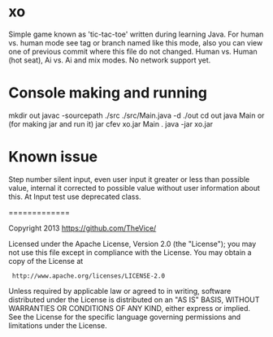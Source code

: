 xo
=========================

Simple game known as 'tic-tac-toe' written during learning Java.
For human vs. human mode see tag or branch named like this mode,
also you can view one of previous commit where this file do not changed.
Human vs. Human (hot seat), Ai vs. Ai and mix modes.
No network support yet.

Console making and running
==========================
mkdir out
javac -sourcepath ./src ./src/Main.java -d ./out
cd out
     java Main 
or (for making jar and run it)
     jar cfev xo.jar Main .
     java -jar xo.jar

Known issue
=============
Step number silent input, even user input it greater or less
than possible value, internal it corrected to possible value
without user information about this.
At Input test use deprecated class.

=============

   Copyright 2013 https://github.com/TheVice/

   Licensed under the Apache License, Version 2.0 (the "License");
   you may not use this file except in compliance with the License.
   You may obtain a copy of the License at

     http://www.apache.org/licenses/LICENSE-2.0

   Unless required by applicable law or agreed to in writing, software
   distributed under the License is distributed on an "AS IS" BASIS,
   WITHOUT WARRANTIES OR CONDITIONS OF ANY KIND, either express or implied.
   See the License for the specific language governing permissions and
   limitations under the License.

